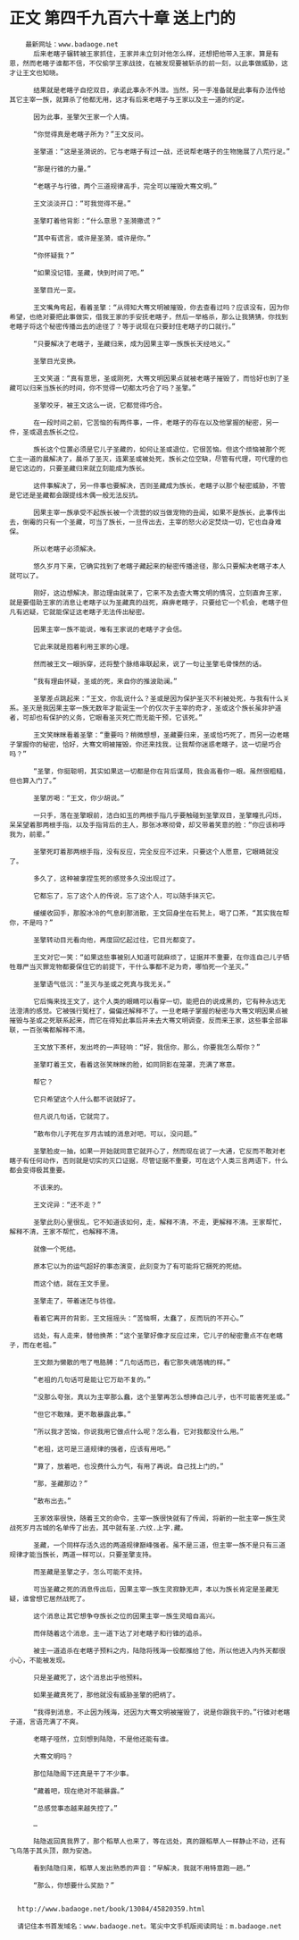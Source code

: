 # 正文 第四千九百六十章 送上门的
        最新网址：www.badaoge.net
          后来老瞎子辗转被王家抓住，王家并未立刻对他怎么样，还想把他带入王家，算是有恩，然而老瞎子谁都不信，不仅偷学王家战技，在被发现要被斩杀的前一刻，以此事做威胁，这才让王文也知晓。
      
          结果就是老瞎子自挖双目，承诺此事永不外泄。当然，另一手准备就是此事有办法传给其它主宰一族，就算杀了他都无用，这才有后来老瞎子与王家以及主一道的约定。
      
          因为此事，圣擎欠王家一个人情。
      
          “你觉得真是老瞎子所为？”王文反问。
      
          圣擎道：“这是圣漪说的，它与老瞎子有过一战，还说帮老瞎子的生物施展了八荒行足。”
      
          “那是行锥的力量。”
      
          “老瞎子与行锥，两个三道规律高手，完全可以摧毁大骞文明。”
      
          王文淡淡开口：“可我觉得不是。”
      
          圣擎盯着他背影：“什么意思？圣漪撒谎？”
      
          “其中有谎言，或许是圣漪，或许是你。”
      
          “你怀疑我？”
      
          “如果没记错，圣藏，快到时间了吧。”
      
          圣擎目光一变。
      
          王文嘴角弯起，看着圣擎：“从得知大骞文明被摧毁，你去查看过吗？应该没有，因为你希望，也绝对要把此事做实，借我王家的手安抚老瞎子，然后一举格杀，那么让我猜猜，你找到老瞎子将这个秘密传播出去的途径了？等于说现在只要封住老瞎子的口就行。”
      
          “只要解决了老瞎子，圣藏归来，成为因果主宰一族族长天经地义。”
      
          圣擎目光变换。
      
          王文笑道：“真有意思，圣或刚死，大骞文明因果点就被老瞎子摧毁了，而恰好也到了圣藏可以归来当族长的时间，你不觉得一切都太巧合了吗？圣擎。”
      
          圣擎咬牙，被王文这么一说，它都觉得巧合。
      
          在一段时间之前，它苦恼的有两件事，一件，老瞎子的存在以及他掌握的秘密，另一件，圣或退去族长之位。
      
          族长这个位置必须是它儿子圣藏的，如何让圣或退位，它很苦恼。但这个烦恼被那个死亡主一道的晨解决了，晨杀了圣灭，连累圣或被处死，族长之位空缺，尽管有代理，可代理的也是它这边的，只要圣藏归来就立刻能成为族长。
      
          这件事解决了，另一件事也要解决，否则圣藏成为族长，老瞎子以那个秘密威胁，不管是它还是圣藏都会跟提线木偶一般无法反抗。
      
          因果主宰一族承受不起族长被一个流营的奴当做宠物的丑闻，如果不是族长，此事传出去，倒霉的只有一个圣藏，可当了族长，一旦传出去，主宰的怒火必定焚烧一切，它也自身难保。
      
          所以老瞎子必须解决。
      
          悠久岁月下来，它确实找到了老瞎子藏起来的秘密传播途径，那么只要解决老瞎子本人就可以了。
      
          刚好，这边想解决，那边理由就来了，它来不及去查大骞文明的情况，立刻直奔王家，就是要借助王家的消息让老瞎子以为圣藏真的战死，麻痹老瞎子，只要给它一个机会，老瞎子但凡有迟疑，它就能保证这老瞎子无法传出秘密。
      
          因果主宰一族不能说，唯有王家说的老瞎子才会信。
      
          它此来就是抱着利用王家的心理。
      
          然而被王文一眼拆穿，还将整个脉络串联起来，说了一句让圣擎毛骨悚然的话。
      
          “我有理由怀疑，圣或的死，来自你的推波助澜。”
      
          圣擎差点跳起来：“王文，你乱说什么？圣或是因为保护圣灭不利被处死，与我有什么关系。圣灭是我因果主宰一族无数年才能诞生一个的仅次于主宰的奇才，圣或这个族长虽非护道者，可却也有保护的义务，它眼看圣灭死亡而无能干预，它该死。”
      
          王文笑眯眯看着圣擎：“重要吗？稍微想想，圣藏要归来，圣或恰巧死了，而另一边老瞎子掌握你的秘密，恰好，大骞文明被摧毁，你还来找我，让我帮你迷惑老瞎子，这一切是巧合吗？”
      
          “圣擎，你挺聪明，其实如果这一切都是你在背后谋局，我会高看你一眼。虽然很粗糙，但也算入门了。”
      
          圣擎厉喝：“王文，你少胡说。”
      
          一只手，落在圣擎眼前，洁白如玉的两根手指几乎要触碰到圣擎双目，圣擎瞳孔闪烁，呆呆望着那两根手指，以及手指背后的主人，那张冰寒彻骨，却又带着笑意的脸：“你应该称呼我为，前辈。”
      
          圣擎死盯着那两根手指，没有反应，完全反应不过来，只要这个人愿意，它眼睛就没了。
      
          多久了，这种被拿捏生死的感觉多久没出现过了。
      
          它都忘了，忘了这个人的传说，忘了这个人，可以随手抹灭它。
      
          缓缓收回手，那股冰冷的气息刹那消散，王文回身坐在石凳上，喝了口茶，“其实我在帮你，不是吗？”
      
          圣擎转动目光看向他，再度回忆起过往，它目光都变了。
      
          王文对它一笑：“如果这些事被别人知道可就麻烦了，证据并不重要，在你连自己儿子牺牲尊严当灭罪宠物都要保住它的前提下，干什么事都不足为奇，哪怕死一个圣灭。”
      
          圣擎语气低沉：“圣灭与圣或之死真与我无关。”
      
          它后悔来找王文了，这个人类的眼睛可以看穿一切，能把白的说成黑的，它有种永远无法澄清的感觉。它被强行冤枉了，偏偏还解释不了。一旦老瞎子掌握的秘密与大骞文明因果点被摧毁与圣或之死联系起来，而它在得知此事后并未去大骞文明调查，反而来王家，这些事全部串联，一百张嘴都解释不清。
      
          王文放下茶杯，发出咚的一声轻响：“好，我信你，那么，你要我怎么帮你？”
      
          圣擎盯着王文，看着这张笑眯眯的脸，如同阴影在笼罩，充满了寒意。
      
          帮它？
      
          它只希望这个人什么都不说就好了。
      
          但凡说几句话，它就完了。
      
          “散布你儿子死在岁月古城的消息对吧，可以，没问题。”
      
          圣擎脸皮一抽，如果一开始就同意它就开心了，然而现在说了一大通，它反而不敢对老瞎子有任何动作，否则就是切实的灭口证据，尽管证据不重要，可在这个人类三言两语下，什么都会变得极其重要。
      
          不该来的。
      
          王文诧异：“还不走？”
      
          圣擎此刻心里很乱，它不知道该如何，走，解释不清，不走，更解释不清。王家帮忙，解释不清，王家不帮忙，也解释不清。
      
          就像一个死结。
      
          原本它以为的运气超好的事态演变，此刻变为了有可能将它捆死的死结。
      
          而这个结，就在王文手里。
      
          圣擎走了，带着迷茫与彷徨。
      
          看着它离开的背影，王文摇摇头：“苦恼啊，太蠢了，反而玩的不开心。”
      
          远处，有人走来，替他换茶：“这个圣擎好像才反应过来，它儿子的秘密重点不在老瞎子，而在老祖。”
      
          王文颇为懒散的甩了甩胳膊：“几句话而已，看它那失魂落魄的样。”
      
          “老祖的几句话可是能让它万劫不复的。”
      
          “没那么夸张，真以为主宰那么蠢，这个圣擎再怎么想捧自己儿子，也不可能害死圣或。”
      
          “但它不敢赌，更不敢暴露此事。”
      
          “所以我才苦恼，你说我用它做点什么呢？怎么看，它对我都没什么用。”
      
          “老祖，这可是三道规律的强者，应该有用吧。”
      
          “算了，放着吧，也没费什么力气，有用了再说。自己找上门的。”
      
          “那，圣藏那边？”
      
          “散布出去。”
      
          王家效率很快，随着王文的命令，主宰一族很快就有了传闻，将新的一批主宰一族生灵战死岁月古城的名单传了出去，其中就有圣.六纹.上字.藏。
      
          圣藏，一个同样存活久远的两道规律巅峰强者。虽不是三道，但主宰一族不是只有三道规律才能当族长，两道一样可以，只要圣擎支持。
      
          而圣藏是圣擎之子，怎么可能不支持。
      
          可当圣藏之死的消息传出后，因果主宰一族生灵寂静无声，本以为族长肯定是圣藏无疑，谁曾想它居然战死了。
      
          这个消息让其它想争夺族长之位的因果主宰一族生灵暗自高兴。
      
          而伴随着这个消息，主一道下达了对老瞎子和行锥的追杀。
      
          被主一道追杀在老瞎子预料之内，陆隐将残海一役都推给了他，所以他进入内外天都很小心，不能被发现。
      
          只是圣藏死了，这个消息出乎他预料。
      
          如果圣藏真死了，那他就没有威胁圣擎的把柄了。
      
          “我得到消息，不止因为残海，还因为大骞文明被摧毁了，说是你跟我干的。”行锥对老瞎子道，言语充满了不爽。
      
          老瞎子哑然，立刻想到陆隐，不是他还能有谁。
      
          大骞文明吗？
      
          那位陆隐阁下还真是干了不少事。
      
          “藏着吧，现在绝对不能暴露。”
      
          “总感觉事态越来越失控了。”
      
          …
      
          陆隐返回真我界了，那个稻草人也来了，等在远处，真的跟稻草人一样静止不动，还有飞鸟落于其头顶，颇为安逸。
      
          看到陆隐归来，稻草人发出熟悉的声音：“早解决，我就不用特意跑一趟。”
      
          “那么，你想要什么奖励？”
      
      
      http://www.badaoge.net/book/13084/45820359.html
      
      请记住本书首发域名：www.badaoge.net。笔尖中文手机版阅读网址：m.badaoge.net